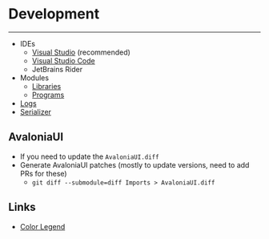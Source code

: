 

# Development
---
* IDEs
  * [Visual Studio](IDEs/VisualStudio.md) (recommended)
  * [Visual Studio Code](IDEs/VisualStudioCode.md)
  * JetBrains Rider
* Modules
  * [Libraries](Modules/Libraries.md)
  * [Programs](Modules/Programs.md)
* [Logs](Logs.md)
* [Serializer](Serializer.md)


## AvaloniaUI
- If you need to update the `AvaloniaUI.diff`
- Generate AvaloniaUI patches (mostly to update versions, need to add PRs for these)
  - `git diff --submodule=diff Imports > AvaloniaUI.diff`

## Links
- [Color Legend](https://docs.microsoft.com/en-us/dotnet/api/system.windows.media.colors?view=netframework-4.8)